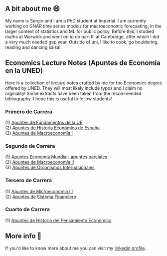 ## A bit about me 😄
My name is Sergio and I am a PhD student at Imperial. I am currently working on GNAR time series models for macroeconomic forecasting, in the larger context of statistics and ML for public policy. Before this, I studied maths at Warwick and went on to do part III at Cambridge, after which I did a very much needed gap year. Outside of uni, I like to cook, go bouldering, reading and dancing salsa! 

## Economics Lecture Notes (Apuntes de Economía en la UNED)
Here is a collection of lecture notes crafted by me for the Economics degree offered by UNED. They will most likely include typos and I claim no orginality! Some extracts have been taken from the recommended bibliography. I hope this is useful to fellow students!
### Primero de Carrera
(1) [Apuntes de Fundamentos de la UE](https://github.com/SergioEstanRuiz/SergioEstanRuiz/blob/main/Apuntas%20Fundamentos%20de%20la%20UE.pdf) \
(2) [Apuntes de Historia Económica de España](https://github.com/SergioEstanRuiz/SergioEstanRuiz/blob/main/Apuntes%20Historia%20Econ%C3%B3mica%20de%20Espa%C3%B1a.pdf) \
(3) [Apuntes de Macroeconomía I](https://github.com/SergioEstanRuiz/SergioEstanRuiz/blob/main/Apuntes%20de%20Introducci%C3%B3n%20a%20la%20Macroeconom%C3%ADa.pdf) 
### Segundo de Carrera
(1) [Apuntes Economía Mundial- apuntes parciales](https://github.com/SergioEstanRuiz/SergioEstanRuiz/blob/main/Econom%C3%ADa%20Mundial%20Apuntes%20II.pdf) \
(2) [Apuntes de Macroeconomía II](https://github.com/SergioEstanRuiz/SergioEstanRuiz/blob/main/Apuntes%20Macroeconom%C3%ADa%20II.pdf) \
(3) [Apuntes de Organismos Internacionales](https://github.com/SergioEstanRuiz/SergioEstanRuiz/blob/main/Apuntes%20Organismos%20Internacionales.pdf)
### Tercero de Carrera
(1) [Apuntes de Microeconomía III](https://github.com/SergioEstanRuiz/SergioEstanRuiz/blob/main/Microeconom%C3%ADa_%20Producci%C3%B3n%20y%20Mercados.pdf) \
(2) [Apuntes de Sistema Financiero](https://github.com/SergioEstanRuiz/SergioEstanRuiz/blob/main/Sistema%20Financiero-%20Apuntes.pdf) 
### Cuarto de Carrera
(1) [Apuntes de Historia del Pensamiento Económico](https://github.com/SergioEstanRuiz/SergioEstanRuiz/blob/main/Historia%20del%20Pensamiento%20Econ%C3%B3mico.pdf)

## More info 📖
If you'd like to know more about me you can visit my [linkedin profile](https://www.linkedin.com/in/sergio-esta%C3%B1-ruiz-870347221/). 

